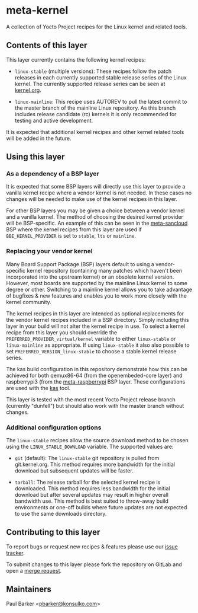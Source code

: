 meta-kernel
===========

A collection of Yocto Project recipes for the Linux kernel and related tools.

## Contents of this layer

This layer currently contains the following kernel recipes:

* `linux-stable` (multiple versions): These recipes follow the patch releases
  in each currently supported stable release series of the Linux kernel. The
  currently supported release series can be seen at
  [kernel.org](https://www.kernel.org/).

* `linux-mainline`: This recipe uses AUTOREV to pull the latest commit to the
  master branch of the mainline Linux repository. As this branch includes
  release candidate (rc) kernels it is only recommended for testing and active
  development.

It is expected that additional kernel recipes and other kernel related tools
will be added in the future.

## Using this layer

### As a dependency of a BSP layer

It is expected that some BSP layers will directly use this layer to provide a
vanilla kernel recipe where a vendor kernel is not needed. In these cases no
changes will be needed to make use of the kernel recipes in this layer.

For other BSP layers you may be given a choice between a vendor kernel and a
vanilla kernel. The method of choosing the desired kernel provider will be
BSP-specific. An example of this can be seen in the
[meta-sancloud](https://github.com/sancloudltd/meta-sancloud/) BSP where the
kernel recipes from this layer are used if `BBE_KERNEL_PROVIDER` is set to
`stable`, `lts` or `mainline`.

### Replacing your vendor kernel

Many Board Support Package (BSP) layers default to using a vendor-specific
kernel repository (containing many patches which haven't been incorporated
into the upstream kernel) or an obsolete kernel version. However, most boards
are supported by the mainline Linux kernel to some degree or other. Switching
to a mainline kernel allows you to take advantage of bugfixes & new features
and enables you to work more closely with the kernel community.

The kernel recipes in this layer are intended as optional replacements for
the vendor kernel recipes included in a BSP directory. Simply including this
layer in your build will not alter the kernel recipe in use. To select a
kernel recipe from this layer you should override the
`PREFERRED_PROVIDER_virtual/kernel` variable to either `linux-stable` or
`linux-mainline` as appropriate. If using `linux-stable` it also also
possible to set `PREFERRED_VERSION_linux-stable` to choose a stable kernel
release series.

The kas build configuration in this repository demonstrate how this can be
achieved for both qemux86-64 (from the openembeded-core layer) and
raspberrypi3 (from the
[meta-raspberrypi](https://github.com/agherzan/meta-raspberrypi) BSP layer.
These configurations are used with the [kas](https://github.com/siemens/kas)
tool.

This layer is tested with the most recent Yocto Project release branch
(currently "dunfell") but should also work with the master branch without
changes.

### Additional configuration options

The `linux-stable` recipes allow the source download method to be chosen
using the `LINUX_STABLE_DOWNLOAD` variable. The supported values are:

* `git` (default): The `linux-stable` git repository is pulled from
  git.kernel.org. This method requires more bandwidth for the initial download
  but subsequent updates will be faster.

* `tarball`: The release tarball for the selected kernel recipe is downloaded.
  This method requires less bandwidth for the initial download but after
  several updates may result in higher overall bandwidth use. This method is
  best suited to throw-away build environments or one-off builds where future
  updates are not expected to use the same downloads directory.

## Contributing to this layer

To report bugs or request new recipes & features please use our
[issue tracker](https://gitlab.com/openembedded/community/meta-kernel/-/issues).

To submit changes to this layer please fork the repository on GitLab and open
a [merge request](https://gitlab.com/openembedded/community/meta-kernel/-/merge_requests).

## Maintainers

Paul Barker \<pbarker@konsulko.com\>

